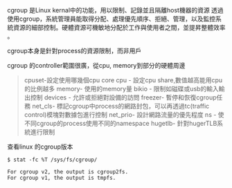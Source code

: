 cgroup 是Linux kernal中的功能，用以限制、記錄並且隔離host機器的資源
透​​​過​​​使​​​用​​​ cgroup，系​​​統​​​管​​​理​​​員​​​能​​​取​​​得​​​分​​​配​​​、​​​處​​​理​​​優​​​先​​​順​​​序​​​、​​​拒​​​絕​​​、​​​管​​​理​​​，以​​​及​​​監​​​控​​​系​​​統​​​資​​​源​​​的​​​細​​​部​​​控​​​制​​​。​​​硬​​​體​​​資​​​源​​​可​​​機​​​敏​​​地​​​分​​​配​​​於​​​工​​​作​​​與​​​使​​​用​​​者​​​之​​​間​​​，並​​​提​​​昇​​​整​​​體​​​效​​​率​​​。​​​

cgroup本身是針對process的資源限制，而非用戶

cgroup 的controller範圍很廣，從cpu, memory到部分的硬體周邊
>cpuset-設定使用哪幾個cpu core
>cpu - 設定cpu share,數值越高能用cpu的比例越多
>memory- 使用的memory量
>bikio - 限制如磁碟或usb的輸入輸出控制
>devices - 允許或拒絕對設備的訪問
>freezer- 暫停和恢復cgroup任務
>net_cls- 標記cgroup中process的網路封包，可以再透過tc(traffic control)模塊對數據包進行控制
>net_prio- 設計網路流量的優先程度
>ns - 使不同cgroup的process使用不同的namespace
>hugetlb- 針對hugerTLB系統進行限制

查看linux 的cgroup版本
```
$ stat -fc %T /sys/fs/cgroup/

For cgroup v2, the output is cgroup2fs.
For cgroup v1, the output is tmpfs.
```



